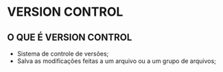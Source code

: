 # VERSION CONTROL

## O QUE É VERSION CONTROL

- Sistema de controle de versões;
- Salva as modificações feitas a um arquivo ou a um grupo de arquivos;
